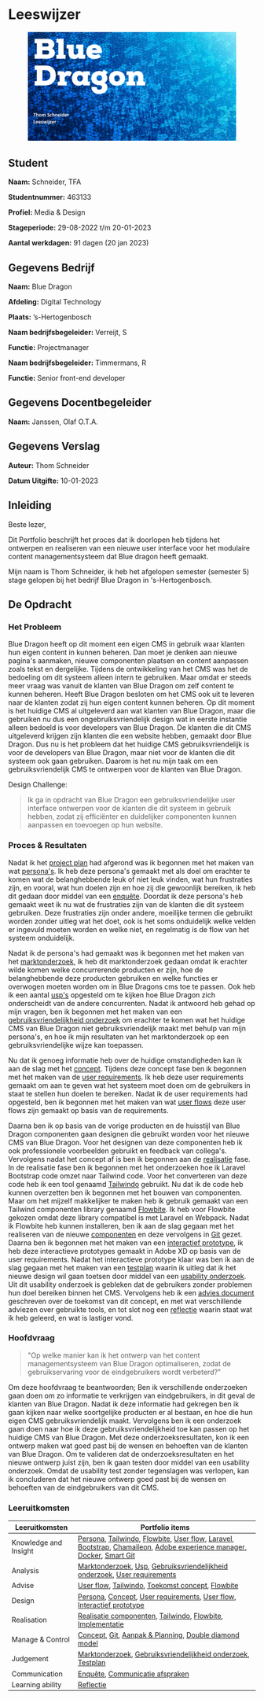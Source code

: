 # Leeswijzer

<figure><img src=".gitbook/assets/vakleeswijzer.png" alt=""><figcaption></figcaption></figure>

## **Student**

**Naam:** Schneider, TFA

**Studentnummer:** 463133

**Profiel:** Media & Design

**Stageperiode:** 29-08-2022 t/m 20-01-2023

**Aantal werkdagen:** 91 dagen (20 jan 2023)

## Gegevens Bedrijf

**Naam:** Blue Dragon

**Afdeling:** Digital Technology

**Plaats:** ’s-Hertogenbosch

**Naam bedrijfsbegeleider:** Verreijt, S

**Functie:** Projectmanager

**Naam bedrijfsbegeleider:** Timmermans, R

**Functie:** Senior front-end developer

## Gegevens Docentbegeleider

**Naam:** Janssen, Olaf O.T.A.

## Gegevens Verslag

**Auteur:** Thom Schneider

**Datum Uitgifte:** 10-01-2023

## Inleiding

Beste lezer,

Dit Portfolio beschrijft het proces dat ik doorlopen heb tijdens het ontwerpen en realiseren van een nieuwe user interface voor het modulaire content managementsysteem dat Blue dragon heeft gemaakt.

Mijn naam is Thom Schneider, ik heb het afgelopen semester (semester 5) stage gelopen bij het bedrijf Blue Dragon in 's-Hertogenbosch.

## De Opdracht

### Het Probleem

Blue Dragon heeft op dit moment een eigen CMS in gebruik waar klanten hun eigen content in kunnen beheren. Dan moet je denken aan nieuwe pagina's aanmaken, nieuwe componenten plaatsen en content aanpassen zoals tekst en dergelijke. Tijdens de ontwikkeling van het CMS was het de bedoeling om dit systeem alleen intern te gebruiken. Maar omdat er steeds meer vraag was vanuit de klanten van Blue Dragon om zelf content te kunnen beheren. Heeft Blue Dragon besloten om het CMS ook uit te leveren naar de klanten zodat zij hun eigen content kunnen beheren. Op dit moment is het huidige CMS al uitgeleverd aan wat klanten van Blue Dragon, maar die gebruiken nu dus een ongebruiksvriendelijk design wat in eerste instantie alleen bedoeld is voor developers van Blue Dragon. De klanten die dit CMS uitgeleverd krijgen zijn klanten die een website hebben, gemaakt door Blue Dragon. Dus nu is het probleem dat het huidige CMS gebruiksvriendelijk is voor de developers van Blue Dragon, maar niet voor de klanten die dit systeem ook gaan gebruiken. Daarom is het nu mijn taak om een gebruiksvriendelijk CMS te ontwerpen voor de klanten van Blue Dragon.

Design Challenge:

> Ik ga in opdracht van Blue Dragon een gebruiksvriendelijke user interface ontwerpen voor de klanten die dit systeem in gebruik hebben, zodat zij efficiënter en duidelijker componenten kunnen aanpassen en toevoegen op hun website.

### Proces & Resultaten

Nadat ik het [project plan](stage-project/project-plan.md) had afgerond was ik begonnen met het maken van wat [persona's](stage-project/research/personas.md). Ik heb deze persona's gemaakt met als doel om erachter te komen wat de belanghebbende leuk of niet leuk vinden, wat hun frustraties zijn, en vooral, wat hun doelen zijn en hoe zij die gewoonlijk bereiken, ik heb dit gedaan door middel van een [enquête](stage-project/research/personas.md#enquete-opstellen). Doordat ik deze persona's heb gemaakt weet ik nu wat de frustraties zijn van de klanten die dit systeem gebruiken. Deze frustraties zijn onder andere, moeilijke termen die gebruikt worden zonder uitleg wat het doet, ook is het soms onduidelijk welke velden er ingevuld moeten worden en welke niet, en regelmatig is de flow van het systeem onduidelijk.

Nadat ik de persona's had gemaakt was ik begonnen met het maken van het [marktonderzoek](stage-project/marktonderzoek.md), ik heb dit marktonderzoek gedaan omdat ik erachter wilde komen welke concurrerende producten er zijn, hoe de belanghebbende deze producten gebruiken en welke functies er overwogen moeten worden om in Blue Dragons cms toe te passen. Ook heb ik een aantal [usp's](stage-project/marktonderzoek.md#de-usps-unique-selling-points) opgesteld om te kijken hoe Blue Dragon zich onderscheidt van de andere concurrenten. Nadat ik antwoord heb gehad op mijn vragen, ben ik begonnen met het maken van een [gebruiksvriendelijkheid onderzoek](stage-project/gebruiksvriendelijkheid-onderzoek.md) om erachter te komen wat het huidige CMS van Blue Dragon niet gebruiksvriendelijk maakt met behulp van mijn persona's, en hoe ik mijn resultaten van het marktonderzoek op een gebruiksvriendelijke wijze kan toepassen.&#x20;

Nu dat ik genoeg informatie heb over de huidige omstandigheden kan ik aan de slag met het [concept](stage-project/concept.md). Tijdens deze concept fase ben ik begonnen met het maken van de [user requirements](stage-project/concept.md#user-requirements). Ik heb deze user requirements gemaakt om aan te geven wat het systeem moet doen om de gebruikers in staat te stellen hun doelen te bereiken. Nadat ik de user requirements had opgesteld, ben ik begonnen met het maken van wat [user flows](stage-project/concept.md#user-flows) deze user flows zijn gemaakt op basis van de requirements.

Daarna ben ik op basis van de vorige producten en de huisstijl van Blue Dragon componenten gaan designen die gebruikt worden voor het nieuwe CMS van Blue Dragon. Voor het designen van deze componenten heb ik ook professionele voorbeelden gebruikt en feedback van collega's. Vervolgens nadat het concept af is ben ik begonnen aan de [realisatie](stage-project/realisatie/) fase. In de realisatie fase ben ik begonnen met het onderzoeken hoe ik Laravel Bootstrap code omzet naar Tailwind code. Voor het converteren van deze code heb ik een tool genaamd [Tailwindo](stage-project/realisatie/laravel-bootstrap-to-tailwind.md) gebruikt. Nu dat ik de code heb kunnen overzetten ben ik begonnen met het bouwen van componenten. Maar om het mijzelf makkelijker te maken heb ik gebruik gemaakt van een Tailwind componenten library genaamd [Flowbite](stage-project/realisatie/flowbite.md). Ik heb voor Flowbite gekozen omdat deze library compatibel is met Laravel en Webpack. Nadat ik Flowbite heb kunnen installeren, ben ik aan de slag gegaan met het realiseren van de nieuwe [componenten](stage-project/realisatie/componenten-realiseren.md) en deze vervolgens in [Git](stage-project/realisatie/componenten-realiseren.md#git) gezet. Daarna ben ik begonnen met het maken van een [interactief prototype](stage-project/testen.md), ik heb deze interactieve prototypes gemaakt in Adobe XD op basis van de user requirements. Nadat het interactieve prototype klaar was ben ik aan de slag gegaan met het maken van een [testplan](stage-project/testen.md#testplan) waarin ik uitleg dat ik het nieuwe design wil gaan toetsen door middel van een [usability onderzoek](stage-project/testen.md#usability-onderzoek). Uit dit usability onderzoek is gebleken dat de gebruikers zonder problemen hun doel bereiken binnen het CMS. Vervolgens heb ik een [advies document](stage-project/toekomst-concept.md) geschreven over de toekomst van dit concept, en met wat verschillende adviezen over gebruikte tools, en tot slot nog een [reflectie](stage-project/reflectie.md) waarin staat wat ik heb geleerd, en wat is lastiger vond.

### **Hoofdvraag**

> "Op welke manier kan ik het ontwerp van het content managementsysteem van Blue Dragon optimaliseren, zodat de gebruikservaring voor de eindgebruikers wordt verbeterd?"&#x20;

Om deze hoofdvraag te beantwoorden; Ben ik verschillende onderzoeken gaan doen om zo informatie te verkrijgen van eindgebruikers, in dit geval de klanten van Blue Dragon. Nadat ik deze informatie had gekregen ben ik gaan kijken naar welke soortgelijke producten er al bestaan, en hoe die hun eigen CMS gebruiksvriendelijk maakt. Vervolgens ben ik een onderzoek gaan doen naar hoe ik deze gebruiksvriendelijkheid toe kan passen op het huidige CMS van Blue Dragon. Met deze onderzoeksresultaten, kon ik een ontwerp maken wat goed past bij de wensen en behoeften van de klanten van Blue Dragon. Om te valideren dat de onderzoeksresultaten en het nieuwe ontwerp juist zijn, ben ik gaan testen door middel van een usability onderzoek. Omdat de usability test zonder tegenslagen was verlopen, kan ik concluderen dat het nieuwe ontwerp goed past bij de wensen en behoeften van de eindgebruikers van dit CMS.

### Leeruitkomsten

| Leeruitkomsten        | Portfolio items                                                                                                                                                                                                                                                                                                                                                                                                                                                                                                                                                                                                                                               |
| --------------------- | ------------------------------------------------------------------------------------------------------------------------------------------------------------------------------------------------------------------------------------------------------------------------------------------------------------------------------------------------------------------------------------------------------------------------------------------------------------------------------------------------------------------------------------------------------------------------------------------------------------------------------------------------------------- |
| Knowledge and Insight | [Persona](stage-project/research/personas.md), [Tailwindo](stage-project/realisatie/laravel-bootstrap-to-tailwind.md), [Flowbite](stage-project/realisatie/flowbite.md), [User flow](stage-project/concept.md#user-flows), [Laravel](stage-project/realisatie/laravel-bootstrap-to-tailwind.md), [Bootstrap](stage-project/realisatie/laravel-bootstrap-to-tailwind.md), [Chamaileon](extra-werkzaamheden/abbott-mail-templates.md), [Adobe experience manager](extra-werkzaamheden/abbott-adobe-experience-manager.md), [Docker](stage-project/realisatie/laravel-bootstrap-to-tailwind.md), [Smart Git](stage-project/realisatie/componenten-realiseren.md) |
| Analysis              | [Marktonderzoek](stage-project/marktonderzoek.md), [Usp](stage-project/marktonderzoek.md#usp), [Gebruiksvriendelijkheid onderzoek](stage-project/gebruiksvriendelijkheid-onderzoek.md), [User requirements](stage-project/concept.md#user-requirements)                                                                                                                                                                                                                                                                                                                                                                                                       |
| Advise                | [User flow](stage-project/concept.md#user-flows), [Tailwindo](stage-project/toekomst-concept.md#advies-tailwindo), [Toekomst concept](stage-project/toekomst-concept.md), [Flowbite](stage-project/toekomst-concept.md#advies-flowbite)                                                                                                                                                                                                                                                                                                                                                                                                                       |
| Design                | [Persona](stage-project/research/personas.md), [Concept](stage-project/concept.md), [User requirements](stage-project/concept.md#user-requirements), [User flow](stage-project/concept.md#user-flows), [Interactief prototype](stage-project/testen.md)                                                                                                                                                                                                                                                                                                                                                                                                       |
| Realisation           | [Realisatie componenten](stage-project/realisatie/componenten-realiseren.md), [Tailwindo](stage-project/realisatie/laravel-bootstrap-to-tailwind.md), [Flowbite](stage-project/realisatie/flowbite.md), [Implementatie](stage-project/realisatie/laravel-bootstrap-to-tailwind.md#implementatie)                                                                                                                                                                                                                                                                                                                                                              |
| Manage & Control      | [Concept](stage-project/concept.md), [Git](stage-project/realisatie/componenten-realiseren.md#git), [Aanpak & Planning](stage-project/project-plan.md#aanpak-and-planning), [Double diamond model](stage-project/project-plan.md#hcd-methode)                                                                                                                                                                                                                                                                                                                                                                                                                 |
| Judgement             | [Marktonderzoek](stage-project/marktonderzoek.md), [Gebruiksvriendelijkheid onderzoek](stage-project/gebruiksvriendelijkheid-onderzoek.md), [Testplan](stage-project/testen.md#testplan)                                                                                                                                                                                                                                                                                                                                                                                                                                                                      |
| Communication         | [Enquête](stage-project/research/personas.md#survey), [Communicatie afspraken](stage-project/project-plan.md#\_toc90035032)                                                                                                                                                                                                                                                                                                                                                                                                                                                                                                                                   |
| Learning ability      | [Reflectie](stage-project/reflectie.md)                                                                                                                                                                                                                                                                                                                                                                                                                                                                                                                                                                                                                       |
